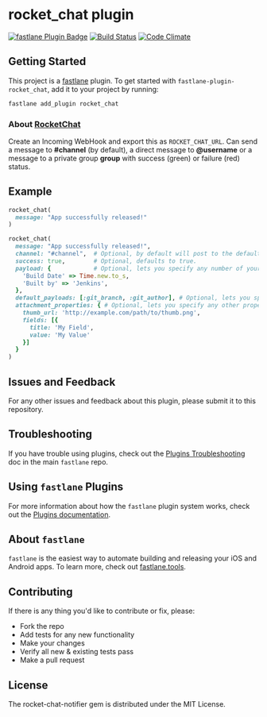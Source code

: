 # rocket_chat plugin

[![fastlane Plugin Badge](https://rawcdn.githack.com/fastlane/fastlane/master/fastlane/assets/plugin-badge.svg)](https://rubygems.org/gems/fastlane-plugin-rocket_chat)
[![Build Status](https://travis-ci.org/thiagofelix/fastlane-plugin-rocket_chat.svg?branch=master)](https://travis-ci.org/thiagofelix/fastlane-plugin-rocket_chat)
[![Code Climate](https://codeclimate.com/github/thiagofelix/fastlane-plugin-rocket_chat/badges/gpa.svg)](https://codeclimate.com/github/thiagofelix/fastlane-plugin-rocket_chat)

## Getting Started

This project is a [fastlane](https://github.com/fastlane/fastlane) plugin. To get started with `fastlane-plugin-rocket_chat`, add it to your project by running:

```bash
fastlane add_plugin rocket_chat
```

### About [RocketChat](http://rocket.chat)
Create an Incoming WebHook and export this as `ROCKET_CHAT_URL`. Can send a message to **#channel** (by default), a direct message to **@username** or a message to a private group **group** with success (green) or failure (red) status.

## Example
```ruby
rocket_chat(
  message: "App successfully released!"
)

rocket_chat(
  message: "App successfully released!",
  channel: "#channel",  # Optional, by default will post to the default channel configured for the POST URL.
  success: true,        # Optional, defaults to true.
  payload: {            # Optional, lets you specify any number of your own Rocket.Chat attachments.
    'Build Date' => Time.new.to_s,
    'Built by' => 'Jenkins',
  },
  default_payloads: [:git_branch, :git_author], # Optional, lets you specify a whitelist of default payloads to include. Pass an empty array to suppress all the default payloads. Don't add this key, or pass nil, if you want all the default payloads. The available default payloads are: `lane`, `test_result`, `git_branch`, `git_author`, `last_git_commit_message`.
  attachment_properties: { # Optional, lets you specify any other properties available for attachments. This hash is deep merged with the existing properties set using the other properties above. This allows your own fields properties to be appended to the existing fields that were created using the `payload` property for instance.
    thumb_url: 'http://example.com/path/to/thumb.png',
    fields: [{
      title: 'My Field',
      value: 'My Value'
    }]
  }
)
```

## Issues and Feedback

For any other issues and feedback about this plugin, please submit it to this repository.

## Troubleshooting

If you have trouble using plugins, check out the [Plugins Troubleshooting](https://github.com/fastlane/fastlane/blob/master/fastlane/docs/PluginsTroubleshooting.md) doc in the main `fastlane` repo.

## Using `fastlane` Plugins

For more information about how the `fastlane` plugin system works, check out the [Plugins documentation](https://github.com/fastlane/fastlane/blob/master/fastlane/docs/Plugins.md).

## About `fastlane`

`fastlane` is the easiest way to automate building and releasing your iOS and Android apps. To learn more, check out [fastlane.tools](https://fastlane.tools).

Contributing
------------

If there is any thing you'd like to contribute or fix, please:

- Fork the repo
- Add tests for any new functionality
- Make your changes
- Verify all new & existing tests pass
- Make a pull request

License
-------
The rocket-chat-notifier gem is distributed under the MIT License.
